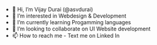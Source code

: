- 👋 Hi, I’m Vijay Durai (@asvdurai)
- 👀 I’m interested in Webdesign & Development
- 🌱 I’m currently learning Progamming languages
- 💞️ I’m looking to collaborate on UI Website development 
- 📫 How to reach me - Text me on Linked In

<!---
asvdurai/asvdurai is a ✨ special ✨ repository because its `README.md` (this file) appears on your GitHub profile.
You can click the Preview link to take a look at your changes.
--->
